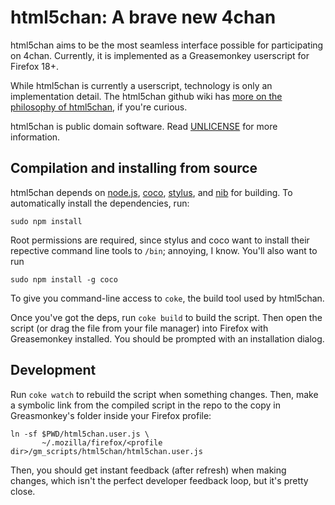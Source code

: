 # html5chan: A brave new 4chan

html5chan aims to be the most seamless interface possible for participating
on 4chan. Currently, it is implemented as a Greasemonkey userscript for Firefox
18+.

While html5chan is currently a userscript, technology is only an
implementation detail. The html5chan github wiki has [more on the philosophy of
html5chan][0], if you're curious.

[0]: https://github.com/qqueue/html5chan/wiki/Philosophy

html5chan is public domain software. Read [UNLICENSE] for more information.

[UNLICENSE]: https://github.com/qqueue/html5chan/blob/master/UNLICENSE.md

## Compilation and installing from source

html5chan depends on [node.js], [coco], [stylus], and [nib] for
building. To automatically install the dependencies, run:

    sudo npm install

Root permissions are required, since stylus and coco want to install their
repective command line tools to `/bin`; annoying, I know. You'll also want to run

    sudo npm install -g coco

To give you command-line access to `coke`, the build tool used by html5chan.

Once you've got the deps, run `coke build` to build the script. Then open the
script (or drag the file from your file manager) into Firefox with Greasemonkey
installed. You should be prompted with an installation dialog.

[node.js]: http://nodejs.org/
[coco]: https://github.com/satyr/coco
[stylus]: http://learnboost.github.com/stylus/
[nib]: http://visionmedia.github.com/nib/

## Development

Run `coke watch` to rebuild the script when something changes. Then, make
a symbolic link from the compiled script in the repo to the copy in
Greasmonkey's folder inside your Firefox profile:

    ln -sf $PWD/html5chan.user.js \
           ~/.mozilla/firefox/<profile dir>/gm_scripts/html5chan/html5chan.user.js

Then, you should get instant feedback (after refresh) when making changes,
which isn't the perfect developer feedback loop, but it's pretty close.

